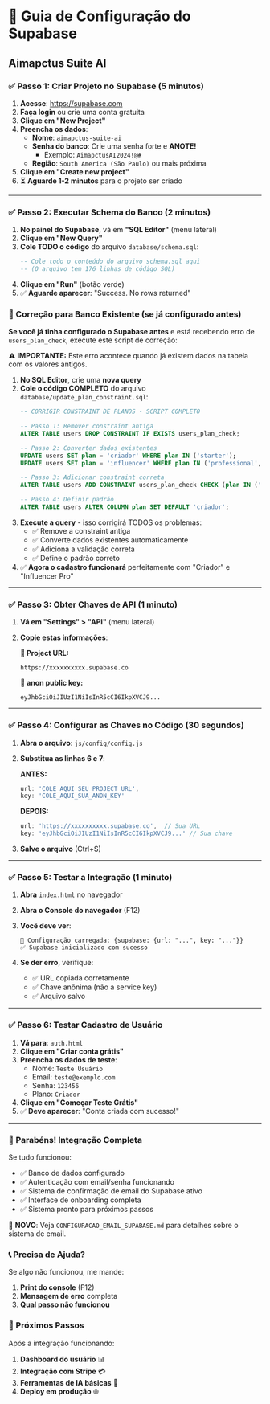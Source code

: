 # 🚀 Guia de Configuração do Supabase
## Aimapctus Suite AI

### ✅ Passo 1: Criar Projeto no Supabase (5 minutos)

1. **Acesse**: https://supabase.com
2. **Faça login** ou crie uma conta gratuita
3. **Clique em "New Project"**
4. **Preencha os dados**:
   - **Nome**: `aimapctus-suite-ai`
   - **Senha do banco**: Crie uma senha forte e **ANOTE!** 
     - Exemplo: `AimapctusAI2024!@#`
   - **Região**: `South America (São Paulo)` ou mais próxima
5. **Clique em "Create new project"**
6. ⏳ **Aguarde 1-2 minutos** para o projeto ser criado

---

### ✅ Passo 2: Executar Schema do Banco (2 minutos)

1. **No painel do Supabase**, vá em **"SQL Editor"** (menu lateral)
2. **Clique em "New Query"**
3. **Cole TODO o código** do arquivo `database/schema.sql`:
   ```sql
   -- Cole todo o conteúdo do arquivo schema.sql aqui
   -- (O arquivo tem 176 linhas de código SQL)
   ```
4. **Clique em "Run"** (botão verde)
5. ✅ **Aguarde aparecer**: "Success. No rows returned"

### 🔧 Correção para Banco Existente (se já configurado antes)

**Se você já tinha configurado o Supabase antes** e está recebendo erro de `users_plan_check`, execute este script de correção:

**⚠️ IMPORTANTE:** Este erro acontece quando já existem dados na tabela com os valores antigos.

1. **No SQL Editor**, crie uma **nova query**
2. **Cole o código COMPLETO** do arquivo `database/update_plan_constraint.sql`:
   ```sql
   -- CORRIGIR CONSTRAINT DE PLANOS - SCRIPT COMPLETO
   
   -- Passo 1: Remover constraint antiga
   ALTER TABLE users DROP CONSTRAINT IF EXISTS users_plan_check;
   
   -- Passo 2: Converter dados existentes
   UPDATE users SET plan = 'criador' WHERE plan IN ('starter');
   UPDATE users SET plan = 'influencer' WHERE plan IN ('professional', 'enterprise');
   
   -- Passo 3: Adicionar constraint correta
   ALTER TABLE users ADD CONSTRAINT users_plan_check CHECK (plan IN ('criador', 'influencer'));
   
   -- Passo 4: Definir padrão
   ALTER TABLE users ALTER COLUMN plan SET DEFAULT 'criador';
   ```
3. **Execute a query** - isso corrigirá TODOS os problemas:
   - ✅ Remove a constraint antiga
   - ✅ Converte dados existentes automaticamente
   - ✅ Adiciona a validação correta
   - ✅ Define o padrão correto
4. ✅ **Agora o cadastro funcionará** perfeitamente com "Criador" e "Influencer Pro"

---

### ✅ Passo 3: Obter Chaves de API (1 minuto)

1. **Vá em "Settings" > "API"** (menu lateral)
2. **Copie estas informações**:

   **🔗 Project URL:**
   ```
   https://xxxxxxxxxx.supabase.co
   ```

   **🔑 anon public key:**
   ```
   eyJhbGciOiJIUzI1NiIsInR5cCI6IkpXVCJ9...
   ```

---

### ✅ Passo 4: Configurar as Chaves no Código (30 segundos)

1. **Abra o arquivo**: `js/config/config.js`
2. **Substitua as linhas 6 e 7**:

   **ANTES:**
   ```javascript
   url: 'COLE_AQUI_SEU_PROJECT_URL',
   key: 'COLE_AQUI_SUA_ANON_KEY'
   ```

   **DEPOIS:**
   ```javascript
   url: 'https://xxxxxxxxxx.supabase.co',  // Sua URL
   key: 'eyJhbGciOiJIUzI1NiIsInR5cCI6IkpXVCJ9...' // Sua chave
   ```

3. **Salve o arquivo** (Ctrl+S)

---

### ✅ Passo 5: Testar a Integração (1 minuto)

1. **Abra** `index.html` no navegador
2. **Abra o Console do navegador** (F12)
3. **Você deve ver**:
   ```
   🔧 Configuração carregada: {supabase: {url: "...", key: "..."}}
   ✅ Supabase inicializado com sucesso
   ```

4. **Se der erro**, verifique:
   - ✅ URL copiada corretamente
   - ✅ Chave anônima (não a service key)
   - ✅ Arquivo salvo

---

### ✅ Passo 6: Testar Cadastro de Usuário

1. **Vá para**: `auth.html`
2. **Clique em "Criar conta grátis"**
3. **Preencha os dados de teste**:
   - Nome: `Teste Usuário`
   - Email: `teste@exemplo.com`
   - Senha: `123456`
   - Plano: `Criador`
4. **Clique em "Começar Teste Grátis"**
5. ✅ **Deve aparecer**: "Conta criada com sucesso!"

---

### 🎉 Parabéns! Integração Completa

Se tudo funcionou:
- ✅ Banco de dados configurado
- ✅ Autenticação com email/senha funcionando
- ✅ Sistema de confirmação de email do Supabase ativo
- ✅ Interface de onboarding completa
- ✅ Sistema pronto para próximos passos

📧 **NOVO**: Veja `CONFIGURACAO_EMAIL_SUPABASE.md` para detalhes sobre o sistema de email.

### 📞 Precisa de Ajuda?

Se algo não funcionou, me mande:
1. **Print do console** (F12)
2. **Mensagem de erro** completa
3. **Qual passo não funcionou**

### 🚀 Próximos Passos

Após a integração funcionando:
1. **Dashboard do usuário** 📊
2. **Integração com Stripe** 💳
3. **Ferramentas de IA básicas** 🤖
4. **Deploy em produção** 🌐